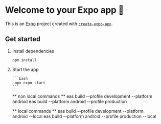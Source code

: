 # Welcome to your Expo app 👋

This is an [Expo](https://expo.dev) project created with [`create-expo-app`](https://www.npmjs.com/package/create-expo-app).

## Get started

1.  Install dependencies

    ```bash
    npm install
    ```

2.  Start the app

        ```bash
         npx expo start
        ```

    ** non local commands **
    eas build --profile development --platform android
    eas build --platform android --profile production

    ** local commands **
    eas build --profile development --platform android --local
    eas build --platform android --profile production --local
